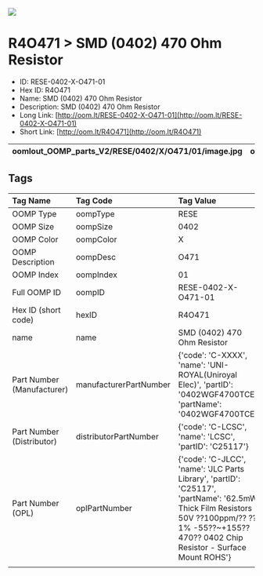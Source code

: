 


  
![][im]
# R4O471 > SMD (0402) 470 Ohm Resistor

- ID: RESE-0402-X-O471-01
- Hex ID: R4O471
- Name: SMD (0402) 470 Ohm Resistor
- Description: SMD (0402) 470 Ohm Resistor
- Long Link: [http://oom.lt/RESE-0402-X-O471-01](http://oom.lt/RESE-0402-X-O471-01)
- Short Link: [http://oom.lt/R4O471](http://oom.lt/R4O471)
  

|oomlout_OOMP_parts_V2/RESE/0402/X/O471/01/image.jpg|oomlout_OOMP_parts_V2/RESE/0402/X/O471/01/image_BOTTOM.jpg|||
| :---: | :---: | :---: | :---: |

## Tags
  

|Tag Name|Tag Code|Tag Value|
| :--- | :--- | :--- |
|OOMP Type|oompType|RESE|
|OOMP Size|oompSize|0402|
|OOMP Color|oompColor|X|
|OOMP Description|oompDesc|O471|
|OOMP Index|oompIndex|01|
|Full OOMP ID|oompID|RESE-0402-X-O471-01|
|Hex ID (short code)|hexID|R4O471|
|name|name|SMD (0402) 470 Ohm Resistor|
|Part Number (Manufacturer)|manufacturerPartNumber|{'code': 'C-XXXX', 'name': 'UNI-ROYAL(Uniroyal Elec)', 'partID': '0402WGF4700TCE', 'partName': '0402WGF4700TCE'}|
|Part Number (Distributor)|distributorPartNumber|{'code': 'C-LCSC', 'name': 'LCSC', 'partID': 'C25117'}|
|Part Number (OPL)|oplPartNumber|{'code': 'C-JLCC', 'name': 'JLC Parts Library', 'partID': 'C25117', 'partName': '62.5mW Thick Film Resistors 50V ??100ppm/?? ??1% -55??~+155?? 470?? 0402  Chip Resistor - Surface Mount ROHS'}|
||||



[im]: RESE/0402/X/O471/01/image_450.jpg
